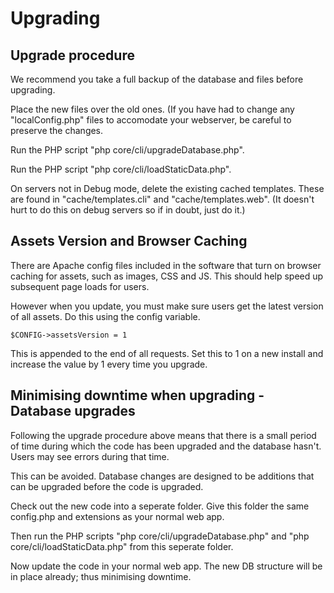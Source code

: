 # Upgrading

## Upgrade procedure

We recommend you take a full backup of the database and files before upgrading.

Place the new files over the old ones. (If you have had to change any 
"localConfig.php" files to accomodate your webserver, be careful to preserve 
the changes.

Run the PHP script "php core/cli/upgradeDatabase.php".

Run the PHP script "php core/cli/loadStaticData.php".

On servers not in Debug mode, delete the existing cached templates. These are 
found in "cache/templates.cli" and "cache/templates.web". (It doesn't hurt to 
do this on debug servers so if in doubt, just do it.)

## Assets Version and Browser Caching

There are Apache config files included in the software that turn on browser caching 
for assets, such as images, CSS and JS. This should help speed up subsequent page loads for users. 

However when you update, you must make sure users get the latest version of all assets. Do this using the config variable.

    $CONFIG->assetsVersion = 1

This is appended to the end of all requests. Set this to 1 on a new install and increase the value by 1 
every time you upgrade.

## Minimising downtime when upgrading - Database upgrades

Following the upgrade procedure above means that there is a small period of time during which
the code has been upgraded and the database hasn't. Users may see errors during that time.

This can be avoided. Database changes are designed to be additions that can be upgraded before the code is upgraded.

Check out the new code into a seperate folder. Give this folder the same config.php and extensions as your normal web app.

Then run the PHP scripts "php core/cli/upgradeDatabase.php" and "php core/cli/loadStaticData.php" 
from this seperate folder.

Now update the code in your normal web app. The new DB structure will be in place already; thus minimising downtime.


